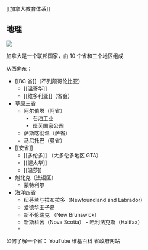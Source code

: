 [[加拿大教育体系]]


## 地理
![](https://picture-guan.oss-cn-hangzhou.aliyuncs.com/20220829144453.png)

加拿大是一个联邦国家，由 10 个省和三个地区组成

从西向东：
- [[BC 省]]（不列颠哥伦比亚）
	- [[温哥华]]
	- [[维多利亚]]（省会）
- 草原三省
	- 阿尔伯塔（阿省）
		- 石油工业
		- 班芙国家公园
	- 萨斯喀彻温（萨省）
	- 马尼托巴（曼省）
- [[安省]]
	- [[多伦多]] （大多伦多地区 GTA）
	- [[渥太华]]
	- [[温莎]]
- 魁北克（法语区）
	- 蒙特利尔
- 海洋四省
	- 纽芬兰与拉布拉多（Newfoundland and Labrador）
	- 爱德华王子岛
	- 新不伦瑞克 （New Brunswick） 
	- 新斯科舍（Nova Scotia） - 哈利法克斯（Halifax）
	- <!--面朝大海、春暖花开、民风淳朴、经济不行-->

如何了解一个省：
	YouTube
	维基百科
	省政府网站